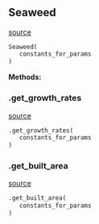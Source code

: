 #


## Seaweed
[source](https://github.com/allfed/allfed-integrated-model/blob/master/src/food_system/seaweed.py/#L12)
```python 
Seaweed(
   constants_for_params
)
```




**Methods:**


### .get_growth_rates
[source](https://github.com/allfed/allfed-integrated-model/blob/master/src/food_system/seaweed.py/#L111)
```python
.get_growth_rates(
   constants_for_params
)
```


### .get_built_area
[source](https://github.com/allfed/allfed-integrated-model/blob/master/src/food_system/seaweed.py/#L131)
```python
.get_built_area(
   constants_for_params
)
```

